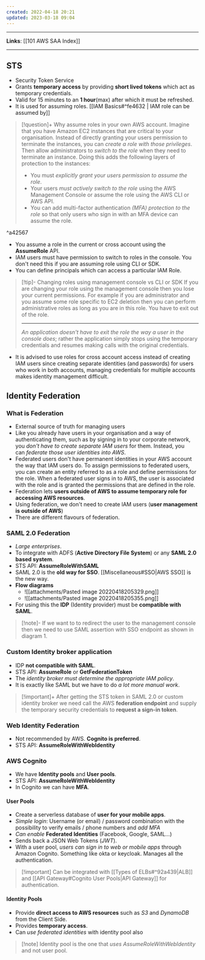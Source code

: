 ```yaml
---
created: 2022-04-18 20:21
updated: 2023-03-18 09:04
---
```

---
**Links**: [[101 AWS SAA Index]]

---

## STS
- Security Token Service
- Grants **temporary access** by providing **short lived tokens** which act as temporary credentials.
- Valid for 15 minutes to an **1 hour**(max) after which it must be refreshed.
- It is used for assuming roles. [[IAM Basics#^fe4632 | IAM role can be assumed by]]

> [!question]+ Why assume roles in your own AWS account.
> Imagine that you have Amazon EC2 instances that are critical to your organisation. Instead of directly granting your users permission to terminate the instances, you can *create a role with those privileges*. Then allow administrators to *switch to the role* when they need to terminate an instance. Doing this adds the following layers of protection to the instances:
>
> - You must *explicitly grant your users permission to assume the role*.
> - Your users *must actively switch to the role* using the AWS Management Console or assume the role using the AWS CLI or AWS API.
> - You can add multi-factor authentication *(MFA) protection to the role* so that only users who sign in with an MFA device can assume the role. 

^a42567

- You assume a role in the current or cross account using the **AssumeRole** API.
- IAM users must have permission to switch to roles in the console. You don't need this if you are assuming role using CLI or SDK.
- You can define principals which can access a particular IAM Role.

> [!tip]- Changing roles using management console vs CLI or SDK
> If you are changing your role using the management console then you lose your current permissions. For example if you are administrator and you assume some role specific to EC2 deletion then you can perform administrative roles as long as you are in this role. You have to exit out of the role.
>
> ---
> *An application doesn't have to exit the role the way a user in the console does*; rather the application simply stops using the temporary credentials and resumes making calls with the original credentials.

- It is advised to use roles for cross account access instead of creating IAM users since creating separate identities (and passwords) for users who work in both accounts, managing credentials for multiple accounts makes identity management difficult.

## Identity Federation

### What is Federation
- External source of truth for managing users
- Like you already have users in your organisation and a way of authenticating them, such as by signing in to your corporate network, you *don't have to create separate IAM users* for them. Instead, you can *federate those user identities into AWS*.
- Federated users don't have permanent identities in your AWS account the way that IAM users do. To assign permissions to federated users, you can create an entity referred to as a role and define permissions for the role. When a federated user signs in to AWS, the user is associated with the role and is granted the permissions that are defined in the role.
- Federation lets **users outside of AWS to assume temporary role for accessing AWS resources**.
- Using federation, we don't need to create lAM users (**user management is outside of AWS**) 
- There are different flavours of federation.

### SAML 2.0 Federation
- *Large enterprises*.
- To integrate with ADFS (**Active Directory File System**) or any **SAML 2.0 based system**.
- STS API: **AssumeRoleWithSAML**
- SAML 2.0 is the **old way for SSO**. [[Miscellaneous#SSO|AWS SSO]] is the new way.
- **Flow diagrams**
	- ![[attachments/Pasted image 20220418205329.png]]
	- ![[attachments/Pasted image 20220418205355.png]]
- For using this the **IDP** (Identity provider) must be **compatible with SAML**.

> [!note]- If we want to to redirect the user to the management console then we need to use SAML assertion with SSO endpoint as shown in diagram 1.

### Custom Identity broker application
- IDP **not compatible with SAML**.
- STS API: **AssumeRole** or **GetFederationToken**
- The *identity broker must determine the appropriate IAM policy*.
- It is exactly like SAML but we have to do *a lot more manual work*.

> [!important]+
> After getting the STS token in SAML 2.0 or custom identity broker we need call the AWS **federation endpoint** and supply the temporary security credentials to **request a sign-in token**.

### Web Identity Federation
- Not recommended by AWS. **Cognito is preferred**.
- STS API: **AssumeRoleWithWebIdentity**

### AWS Cognito
- We have **Identity pools** and **User pools**.
- STS API: **AssumeRoleWithWebIdentity**
- In Cognito we can have **MFA**.

#### User Pools
- Create a serverless database of **user for your mobile apps**. 
- *Simple login*: Username (or email) / password combination with the possibility to verify emails / phone numbers and *add MFA*
-   *Can enable* **Federated Identities** (Facebook, Google, SAML...)
- Sends back a JSON Web Tokens (*JWT*).
- With a user pool, *users can sign in to web or mobile apps* through Amazon Cognito. Something like okta or keycloak. Manages all the authentication.

> [!important] Can be integrated with [[Types of ELBs#^92a439|ALB]] and [[API Gateway#Cognito User Pools|API Gateway]] for authentication.

#### Identity Pools
- Provide **direct access to AWS resources** such as *S3* and *DynamoDB* from the Client Side.
- Provides **temporary access**.
- Can *use federated identities* with identity pool also

> [!note] Identity pool is the one that *uses AssumeRoleWithWebIdentity* and not user pool.